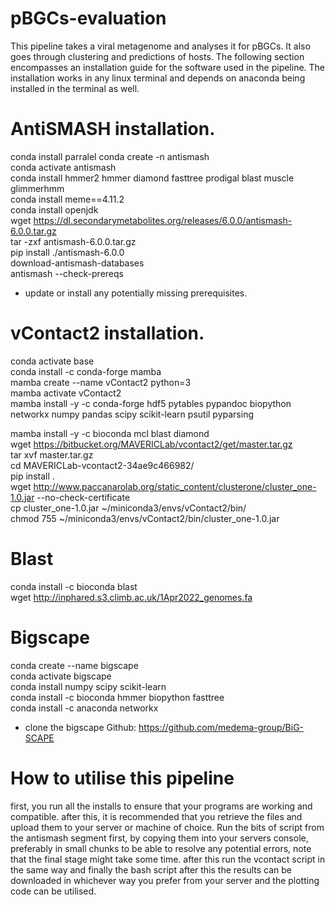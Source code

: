 # pBGCs-evaluation
This pipeline takes a viral metagenome and analyses it for pBGCs. It also goes through clustering and predictions of hosts. The following section encompasses an installation guide for the software used in the pipeline. The installation works in any linux terminal and depends on anaconda being installed in the terminal as well. 

# AntiSMASH installation.
conda install parralel
conda create -n antismash  
conda activate antismash  
conda install hmmer2 hmmer diamond fasttree prodigal blast muscle glimmerhmm  
conda install meme==4.11.2  
conda install openjdk  
wget https://dl.secondarymetabolites.org/releases/6.0.0/antismash-6.0.0.tar.gz  
tar -zxf antismash-6.0.0.tar.gz  
pip install ./antismash-6.0.0  
download-antismash-databases  
antismash --check-prereqs  
- update or install any potentially missing prerequisites.   

# vContact2 installation.

conda activate base  
conda install -c conda-forge mamba  
mamba create --name vContact2 python=3  
mamba activate vContact2  
mamba install -y -c conda-forge hdf5 pytables pypandoc biopython networkx numpy pandas scipy scikit-learn psutil pyparsing  
 
mamba install -y -c bioconda mcl blast diamond  
wget https://bitbucket.org/MAVERICLab/vcontact2/get/master.tar.gz  
tar xvf master.tar.gz  
cd MAVERICLab-vcontact2-34ae9c466982/  
pip install .  
wget http://www.paccanarolab.org/static_content/clusterone/cluster_one-1.0.jar --no-check-certificate  
cp cluster_one-1.0.jar ~/miniconda3/envs/vContact2/bin/  
chmod 755 ~/miniconda3/envs/vContact2/bin/cluster_one-1.0.jar  

# Blast
conda install -c bioconda blast  
wget http://inphared.s3.climb.ac.uk/1Apr2022_genomes.fa
# Bigscape
conda create --name bigscape  
conda activate bigscape  
conda install numpy scipy scikit-learn  
conda install -c bioconda hmmer biopython fasttree  
conda install -c anaconda networkx  
- clone the bigscape Github: https://github.com/medema-group/BiG-SCAPE  

# How to utilise this pipeline
first, you run all the installs to ensure that your programs are working and compatible.
after this, it is recommended that you retrieve the files and upload them to your server or machine of choice.
Run the bits of script from the antismash segment first, by copying them into your servers console, 
preferably in small chunks to be able to resolve any potential errors, note that the final stage might take some time.
after this run the vcontact script in the same way
and finally the bash script
after this the results can be downloaded in whichever way you prefer from your server and the plotting code can be utilised.
